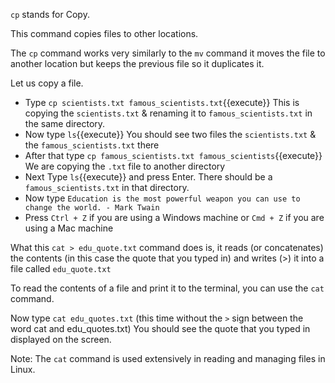 `cp` stands for Copy.  

This command copies files to other locations.  

The `cp` command works very similarly to the `mv` command it moves the file to another location but keeps the previous file so it duplicates it.  

Let us copy a file.  

- Type `cp scientists.txt famous_scientists.txt`{{execute}} This is copying the `scientists.txt` & renaming it to `famous_scientists.txt` in the same directory. 
- Now type `ls`{{execute}} You should see two files the `scientists.txt` & the `famous_scientists.txt` there  
- After that type `cp famous_scientists.txt famous_scientists`{{execute}} We are copying the `.txt` file to another directory
- Next Type `ls`{{execute}} and press Enter. There should be a `famous_scientists.txt` in that directory.
- Now type `Education is the most powerful weapon you can use to change the world. - Mark Twain`
- Press `Ctrl + Z` if you are using a Windows machine or `Cmd + Z` if you are using a Mac machine

What this `cat > edu_quote.txt` command does is, it reads (or concatenates) the contents (in this case the quote that you typed in) and writes (>) it into a file called `edu_quote.txt`

To read the contents of a file and print it to the terminal, you can use the `cat` command.

Now type `cat edu_quotes.txt` (this time without the `>` sign between the word cat and edu_quotes.txt)
You should see the quote that you typed in displayed on the screen.

Note: The `cat` command is used extensively in reading and managing files in Linux.
